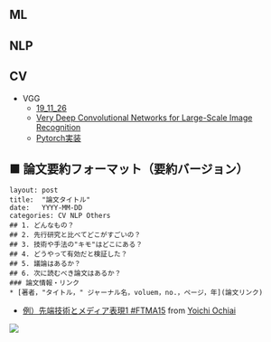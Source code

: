 ## ML

## NLP

## CV 
- VGG
    - [19_11_26](https://github.com/seiichiro0427/ml_papers_survey/issues/2)
    - [Very Deep Convolutional Networks for Large-Scale Image Recognition](https://arxiv.org/pdf/1409.1556.pdf)
    - [Pytorch実装](https://github.com/seiichiro0427/pytorch_learning/blob/master/models/vgg.py)


## ■ 論文要約フォーマット（要約バージョン）
```
layout: post
title:  "論文タイトル"
date:   YYYY-MM-DD
categories: CV NLP Others
## 1. どんなもの？
## 2. 先行研究と比べてどこがすごいの？
## 3. 技術や手法の"キモ"はどこにある？
## 4. どうやって有効だと検証した？
## 5. 議論はあるか？
## 6. 次に読むべき論文はあるか？
### 論文情報・リンク
* [著者，"タイトル，" ジャーナル名，voluem，no.，ページ，年](論文リンク)
```
- [例）先端技術とメディア表現1 #FTMA15](http://www.slideshare.net/Ochyai/1-ftma15) from [Yoichi Ochiai](http://www.slideshare.net/Ochyai)

![](https://raw.githubusercontent.com/shunk031/paper-survey/master/assets/img/FTMA15-1-page-65.png)